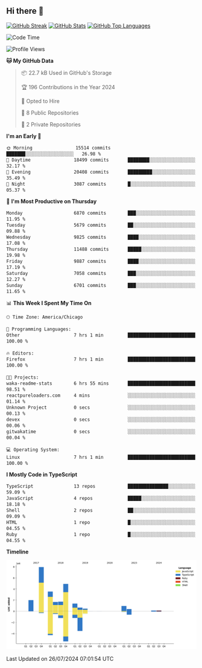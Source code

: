 ## Hi there 👋

<!--
- 🔭 I’m currently working on ...
- 🌱 I’m currently learning ...
- 👯 I’m looking to collaborate on ...
- 🤔 I’m looking for help with ...
- 💬 Ask me about ...
- 📫 How to reach me: ...
- 😄 Pronouns: ...
- ⚡ Fun fact: ...
-->

[![GitHub Streak](https://github-readme-streak-stats.herokuapp.com?user=jameswlane&theme=tokyonight)](https://git.io/streak-stats)
[![GitHub Stats](https://github-readme-stats.vercel.app/api?username=jameswlane&show_icons=true&theme=tokyonight)](https://github-readme-stats.vercel.app)
[![GitHub Top Languages](https://github-readme-stats.vercel.app/api/top-langs?username=jameswlane&show_icons=true&locale=en&layout=compact&theme=tokyonight)](https://github-readme-stats.vercel.app)


<!--START_SECTION:waka-->
![Code Time](http://img.shields.io/badge/Code%20Time-1%20hr%2012%20mins-blue)

![Profile Views](http://img.shields.io/badge/Profile%20Views-6-blue)

**🐱 My GitHub Data** 

> 📦 22.7 kB Used in GitHub's Storage 
 > 
> 🏆 196 Contributions in the Year 2024
 > 
> 💼 Opted to Hire
 > 
> 📜 8 Public Repositories 
 > 
> 🔑 2 Private Repositories 
 > 
**I'm an Early 🐤** 

```text
🌞 Morning                15514 commits       ███████░░░░░░░░░░░░░░░░░░   26.98 % 
🌆 Daytime                18499 commits       ████████░░░░░░░░░░░░░░░░░   32.17 % 
🌃 Evening                20408 commits       █████████░░░░░░░░░░░░░░░░   35.49 % 
🌙 Night                  3087 commits        █░░░░░░░░░░░░░░░░░░░░░░░░   05.37 % 
```
📅 **I'm Most Productive on Thursday** 

```text
Monday                   6870 commits        ███░░░░░░░░░░░░░░░░░░░░░░   11.95 % 
Tuesday                  5679 commits        ██░░░░░░░░░░░░░░░░░░░░░░░   09.88 % 
Wednesday                9825 commits        ████░░░░░░░░░░░░░░░░░░░░░   17.08 % 
Thursday                 11488 commits       █████░░░░░░░░░░░░░░░░░░░░   19.98 % 
Friday                   9887 commits        ████░░░░░░░░░░░░░░░░░░░░░   17.19 % 
Saturday                 7058 commits        ███░░░░░░░░░░░░░░░░░░░░░░   12.27 % 
Sunday                   6701 commits        ███░░░░░░░░░░░░░░░░░░░░░░   11.65 % 
```


📊 **This Week I Spent My Time On** 

```text
🕑︎ Time Zone: America/Chicago

💬 Programming Languages: 
Other                    7 hrs 1 min         █████████████████████████   100.00 % 

🔥 Editors: 
Firefox                  7 hrs 1 min         █████████████████████████   100.00 % 

🐱‍💻 Projects: 
waka-readme-stats        6 hrs 55 mins       █████████████████████████   98.51 % 
reactpureloaders.com     4 mins              ░░░░░░░░░░░░░░░░░░░░░░░░░   01.14 % 
Unknown Project          0 secs              ░░░░░░░░░░░░░░░░░░░░░░░░░   00.13 % 
devex                    0 secs              ░░░░░░░░░░░░░░░░░░░░░░░░░   00.06 % 
gitwakatime              0 secs              ░░░░░░░░░░░░░░░░░░░░░░░░░   00.04 % 

💻 Operating System: 
Linux                    7 hrs 1 min         █████████████████████████   100.00 % 
```

**I Mostly Code in TypeScript** 

```text
TypeScript               13 repos            ███████████████░░░░░░░░░░   59.09 % 
JavaScript               4 repos             █████░░░░░░░░░░░░░░░░░░░░   18.18 % 
Shell                    2 repos             ██░░░░░░░░░░░░░░░░░░░░░░░   09.09 % 
HTML                     1 repo              █░░░░░░░░░░░░░░░░░░░░░░░░   04.55 % 
Ruby                     1 repo              █░░░░░░░░░░░░░░░░░░░░░░░░   04.55 % 
```



**Timeline**

![Lines of Code chart](https://raw.githubusercontent.com/jameswlane/jameswlane/main/assets/bar_graph.png)


 Last Updated on 26/07/2024 07:01:54 UTC
<!--END_SECTION:waka-->
